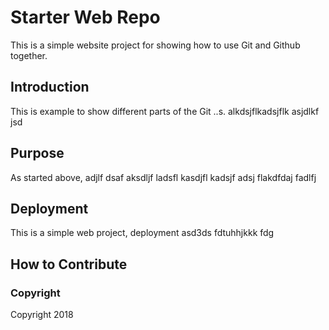 # Starter Web Repo

This is a simple website project for showing how to use Git and Github together.

## Introduction

This is example to show different parts of the Git ..s. alkdsjflkadsjflk asjdlkf jsd

## Purpose

As started above, adjlf dsaf aksdljf ladsfl kasdjfl kadsjf adsj flakdfdaj fadlfj

## Deployment

This is a simple web project, deployment asd3ds fdtuhhjkkk  fdg

## How to Contribute

### Copyright 
Copyright 2018